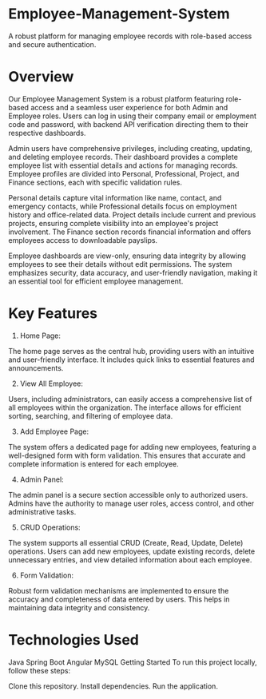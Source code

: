 # Employee-Management-System

A robust platform for managing employee records with role-based access and secure authentication.

# Overview
Our Employee Management System is a robust platform featuring role-based access and a seamless user experience for both Admin and Employee roles. Users can log in using their company email or employment code and password, with backend API verification directing them to their respective dashboards.

Admin users have comprehensive privileges, including creating, updating, and deleting employee records. Their dashboard provides a complete employee list with essential details and actions for managing records. Employee profiles are divided into Personal, Professional, Project, and Finance sections, each with specific validation rules.

Personal details capture vital information like name, contact, and emergency contacts, while Professional details focus on employment history and office-related data. Project details include current and previous projects, ensuring complete visibility into an employee's project involvement. The Finance section records financial information and offers employees access to downloadable payslips.

Employee dashboards are view-only, ensuring data integrity by allowing employees to see their details without edit permissions. The system emphasizes security, data accuracy, and user-friendly navigation, making it an essential tool for efficient employee management.

# Key Features

1. Home Page:

The home page serves as the central hub, providing users with an intuitive and user-friendly interface. It includes quick links to essential features and announcements.

2. View All Employee:

Users, including administrators, can easily access a comprehensive list of all employees within the organization. The interface allows for efficient sorting, searching, and filtering of employee data.

3. Add Employee Page:

The system offers a dedicated page for adding new employees, featuring a well-designed form with form validation. This ensures that accurate and complete information is entered for each employee.

4. Admin Panel:

The admin panel is a secure section accessible only to authorized users. Admins have the authority to manage user roles, access control, and other administrative tasks.

5. CRUD Operations:

The system supports all essential CRUD (Create, Read, Update, Delete) operations. Users can add new employees, update existing records, delete unnecessary entries, and view detailed information about each employee.

6. Form Validation:

Robust form validation mechanisms are implemented to ensure the accuracy and completeness of data entered by users. This helps in maintaining data integrity and consistency.

# Technologies Used
Java
Spring Boot
Angular
MySQL
Getting Started
To run this project locally, follow these steps:

Clone this repository.
Install dependencies.
Run the application.
